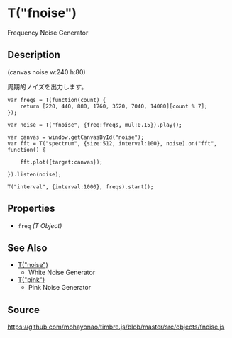 T("fnoise")
==========
Frequency Noise Generator

## Description ##

(canvas noise w:240 h:80)

周期的ノイズを出力します。

```timbre
var freqs = T(function(count) {
    return [220, 440, 880, 1760, 3520, 7040, 14080][count % 7];
});

var noise = T("fnoise", {freq:freqs, mul:0.15}).play();

var canvas = window.getCanvasById("noise");
var fft = T("spectrum", {size:512, interval:100}, noise).on("fft", function() {

    fft.plot({target:canvas});

}).listen(noise);

T("interval", {interval:1000}, freqs).start();
```

## Properties ##
- `freq` _(T Object)_

## See Also ##
- [T("noise")](./noise.html) 
  - White Noise Generator
- [T("pink")](./pink.html)
  - Pink Noise Generator

## Source ##
https://github.com/mohayonao/timbre.js/blob/master/src/objects/fnoise.js
